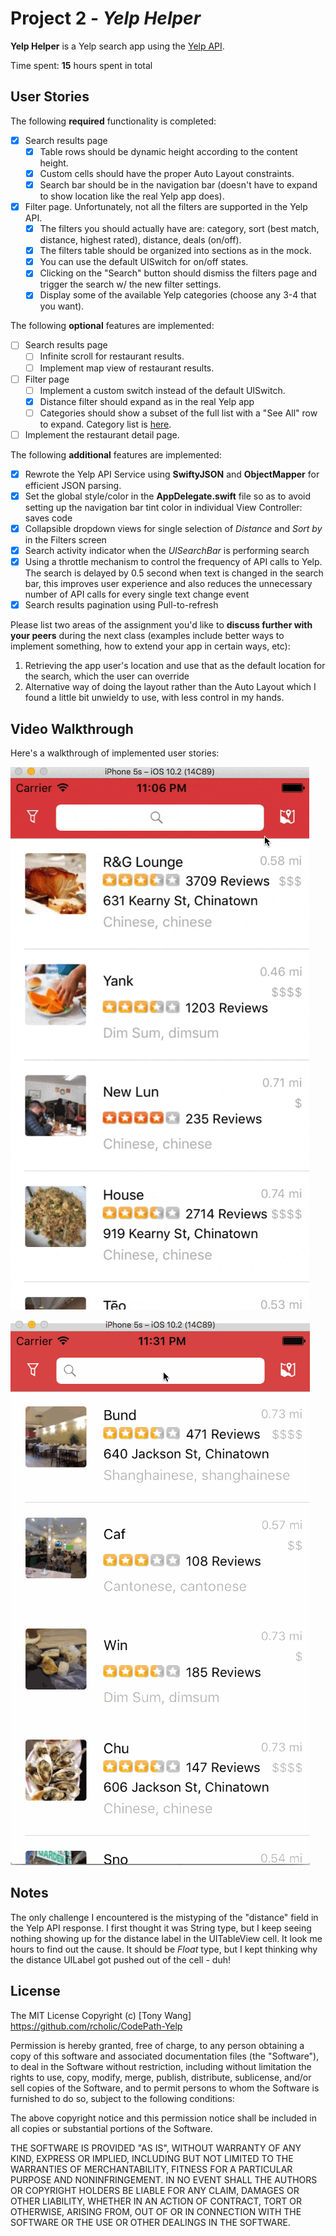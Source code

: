 # Project 2 - *Yelp Helper*

**Yelp Helper** is a Yelp search app using the [Yelp API](http://www.yelp.com/developers/documentation/v2/search_api).

Time spent: **15** hours spent in total

## User Stories

The following **required** functionality is completed:

- [x] Search results page
   - [x] Table rows should be dynamic height according to the content height.
   - [x] Custom cells should have the proper Auto Layout constraints.
   - [x] Search bar should be in the navigation bar (doesn't have to expand to show location like the real Yelp app does).
- [x] Filter page. Unfortunately, not all the filters are supported in the Yelp API.
   - [x] The filters you should actually have are: category, sort (best match, distance, highest rated), distance, deals (on/off).
   - [x] The filters table should be organized into sections as in the mock.
   - [x] You can use the default UISwitch for on/off states.
   - [x] Clicking on the "Search" button should dismiss the filters page and trigger the search w/ the new filter settings.
   - [x] Display some of the available Yelp categories (choose any 3-4 that you want).

The following **optional** features are implemented:

- [ ] Search results page
   - [ ] Infinite scroll for restaurant results.
   - [ ] Implement map view of restaurant results.
- [ ] Filter page
   - [ ] Implement a custom switch instead of the default UISwitch.
   - [x] Distance filter should expand as in the real Yelp app
   - [ ] Categories should show a subset of the full list with a "See All" row to expand. Category list is [here](http://www.yelp.com/developers/documentation/category_list).
- [ ] Implement the restaurant detail page.

The following **additional** features are implemented:

- [x] Rewrote the Yelp API Service using **SwiftyJSON** and **ObjectMapper** for efficient JSON parsing.
- [x] Set the global style/color in the **AppDelegate.swift** file so as to avoid setting up the navigation bar tint color in individual View Controller: saves code
- [x] Collapsible dropdown views for single selection of *Distance* and *Sort by* in the Filters screen
- [x] Search activity indicator when the *UISearchBar* is performing search
- [x] Using a throttle mechanism to control the frequency of API calls to Yelp. The search is delayed by 0.5 second when text is changed in the search bar, this improves user experience and also reduces the unnecessary number of API calls for every single text change event
- [x] Search results pagination using Pull-to-refresh

Please list two areas of the assignment you'd like to **discuss further with your peers** during the next class (examples include better ways to implement something, how to extend your app in certain ways, etc):

1. Retrieving the app user's location and use that as the default location for the search, which the user can override
2. Alternative way of doing the layout rather than the Auto Layout which I found a little bit unwieldy to use, with less control in my hands.

## Video Walkthrough

Here's a walkthrough of implemented user stories:

![](./screencast/screen1.gif)

![](./screencast/screen2.gif)


## Notes

The only challenge I encountered is the mistyping of the "distance" field in the Yelp API response. I first thought it was String type, but I keep seeing nothing showing up for the distance label in the UITableView cell. It look me hours to find out the cause. It should be *Float* type, but I kept thinking why the distance UILabel got pushed out of the cell - duh!

## License

The MIT License
Copyright (c) [Tony Wang] https://github.com/rcholic/CodePath-Yelp

Permission is hereby granted, free of charge, to any person obtaining a copy
of this software and associated documentation files (the "Software"), to deal
in the Software without restriction, including without limitation the rights
to use, copy, modify, merge, publish, distribute, sublicense, and/or sell
copies of the Software, and to permit persons to whom the Software is
furnished to do so, subject to the following conditions:

The above copyright notice and this permission notice shall be included in
all copies or substantial portions of the Software.

THE SOFTWARE IS PROVIDED "AS IS", WITHOUT WARRANTY OF ANY KIND, EXPRESS OR
IMPLIED, INCLUDING BUT NOT LIMITED TO THE WARRANTIES OF MERCHANTABILITY,
FITNESS FOR A PARTICULAR PURPOSE AND NONINFRINGEMENT. IN NO EVENT SHALL THE
AUTHORS OR COPYRIGHT HOLDERS BE LIABLE FOR ANY CLAIM, DAMAGES OR OTHER
LIABILITY, WHETHER IN AN ACTION OF CONTRACT, TORT OR OTHERWISE, ARISING FROM,
OUT OF OR IN CONNECTION WITH THE SOFTWARE OR THE USE OR OTHER DEALINGS IN
THE SOFTWARE.
